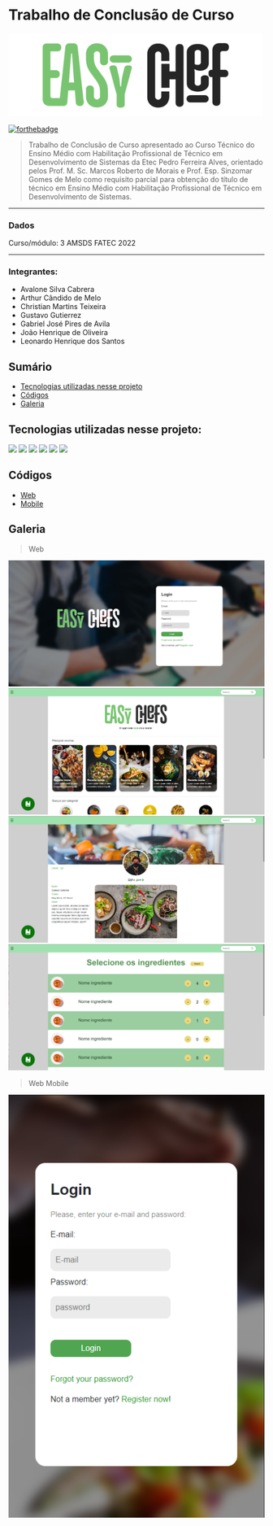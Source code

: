 # Trabalho de Conclusão de Curso

<img src="assets/img/Logo/Easy-Chef-Logo-Written.png" style="width: 500px">

[![forthebadge](https://forthebadge.com/images/badges/powered-by-coffee.svg)](https://forthebadge.com)

>Trabalho de Conclusão de Curso apresentado ao Curso Técnico do Ensino Médio com Habilitação Profissional de Técnico em Desenvolvimento de Sistemas da Etec Pedro Ferreira Alves, orientado pelos Prof. M. Sc. Marcos Roberto de Morais e Prof. Esp. Sinzomar Gomes de Melo como requisito parcial para obtenção do título de técnico em Ensino Médio com Habilitação Profissional de Técnico em Desenvolvimento de Sistemas.

---
 
### Dados

Curso/módulo: 3 AMSDS FATEC 2022

---

### Integrantes:
- Avalone Silva Cabrera
- Arthur Cândido de Melo
- Christian Martins Teixeira
- Gustavo Gutierrez
- Gabriel José Pires de Avila
- João Henrique de Oliveira
- Leonardo Henrique dos Santos

## Sumário
- [Tecnologias utilizadas nesse projeto](#tecnologias-utilizadas-nesse-projeto)
- [Códigos](#códigos)
- [Galeria](#galeria)

## Tecnologias utilizadas nesse projeto:
<p>
<img src="https://img.shields.io/badge/HTML-e38914?style=for-the-badge&logo=html5&logoColor=white">
<img src="https://img.shields.io/badge/CSS-1a4fc9?&style=for-the-badge&logo=css3&logoColor=white">
<img src="https://img.shields.io/badge/JavaScript-F7DF1E?style=for-the-badge&logo=javascript&logoColor=black">
<img src="https://img.shields.io/badge/Bootstrap-8c4ed9?style=for-the-badge&logo=bootstrap&logoColor=white">
<img src="https://img.shields.io/badge/REACT-116cc2?style=for-the-badge&logo=react&logoColor=white">
<img src="https://img.shields.io/badge/MYSQL-a9bbcc?style=for-the-badge&logo=mysql&logoColor=white">
</p>

## Códigos
- [Web](https://github.com/Gustavo2022003/TCC/tree/main/Web)
- [Mobile](https://github.com/Gustavo2022003/TCC/tree/main/Mobile)

## Galeria
> Web

<img src="assets/img/Web/Screenshot_1.png">
<img src="assets/img/Web/Screenshot_3.png">
<img src="assets/img/Web/Screenshot_4.png">
<img src="assets/img/Web/Screenshot_5.png">

> Web Mobile

<img src="assets/img/Web/Screenshot_2.png">
